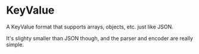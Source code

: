 KeyValue
========

A KeyValue format that supports arrays, objects, etc. just like JSON.

It's slighty smaller than JSON though, and the parser and encoder are really simple.
